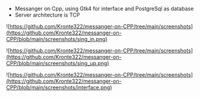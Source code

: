 * Messanger on Cpp, using Gtk4 for interface and PostgreSql as database
* Server architecture is TCP

![https://github.com/Kronte322/messanger-on-CPP/tree/main/screenshots](https://github.com/Kronte322/messanger-on-CPP/blob/main/screenshots/sing_in.png)

![https://github.com/Kronte322/messanger-on-CPP/tree/main/screenshots](https://github.com/Kronte322/messanger-on-CPP/blob/main/screenshots/sing_up.png)

![https://github.com/Kronte322/messanger-on-CPP/tree/main/screenshots](https://github.com/Kronte322/messanger-on-CPP/blob/main/screenshots/interface.png)
